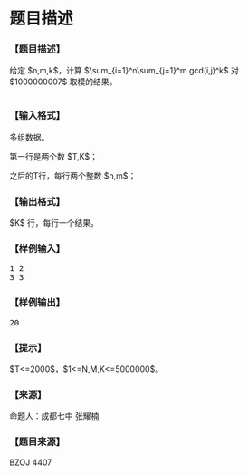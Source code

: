 # 题目描述


<h3>
【题目描述】
</h3>
<p>
给定 $n,m,k$，计算 $\sum_{i=1}^n\sum_{j=1}^m gcd(i,j)^k$ 对 $1000000007$ 取模的结果。
</p>
<p>
<img src="/upload/image/20160223/20160223211055_49479.png" alt=""/>
</p>
<h3>
【输入格式】
</h3>
<div class="content">
<p>
多组数据。
</p>
<p>
第一行是两个数 $T,K$；
</p>
<p>
之后的T行，每行两个整数 $n,m$；
</p>
</div>
<h3>
【输出格式】
</h3>
<div class="content">
<p>
$K$ 行，每行一个结果。
</p>
</div>
<h3>
【样例输入】
</h3>
<pre>1 2
3 3 
</pre>
<h3>
【样例输出】
</h3>
<pre>20
</pre>
<h3>
【提示】
</h3>
<p>
$T&lt;=2000$，$1&lt;=N,M,K&lt;=5000000$。
</p>
<h3>
【来源】
</h3>
<p>
命题人：成都七中 张耀楠
</p>
<h3>
【题目来源】
</h3>
<p>
BZOJ 4407
</p>
